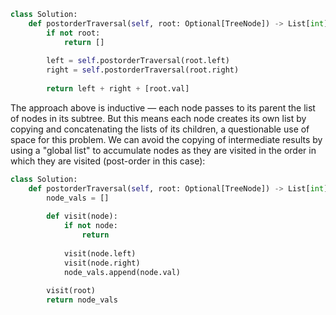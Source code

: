 ```python
class Solution:
    def postorderTraversal(self, root: Optional[TreeNode]) -> List[int]:
        if not root:
            return []
        
        left = self.postorderTraversal(root.left)
        right = self.postorderTraversal(root.right)
        
        return left + right + [root.val]
```

The approach above is inductive &#8212; each node passes to its parent the list of nodes in its subtree. But this means each node creates its own list by copying and concatenating the lists of its children, a questionable use of space for this problem. We can avoid the copying of intermediate results by using a "global list" to accumulate nodes as they are visited in the order in which they are visited (post-order in this case):

```python
class Solution:
    def postorderTraversal(self, root: Optional[TreeNode]) -> List[int]:
        node_vals = []
        
        def visit(node):
            if not node:
                return
            
            visit(node.left)
            visit(node.right)
            node_vals.append(node.val)
            
        visit(root)
        return node_vals
```